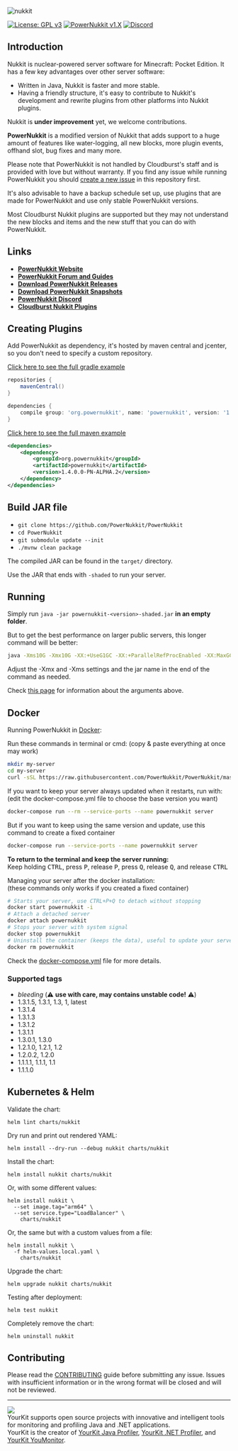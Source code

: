 ![nukkit](https://raw.githubusercontent.com/PowerNukkit/PowerNukkit/master/.github/images/banner.png)

[![License: GPL v3](https://img.shields.io/badge/License-GPL%20v3-blue.svg)](LICENSE)
[![PowerNukkit v1.X](https://github.com/PowerNukkit/PowerNukkit/workflows/PowerNukkit%20v1.X/badge.svg?branch=master)](https://github.com/PowerNukkit/PowerNukkit/actions?query=branch%3Amaster)
[![Discord](https://img.shields.io/discord/728280425255927879)](https://powernukkit.org/discord)

Introduction
-------------

Nukkit is nuclear-powered server software for Minecraft: Pocket Edition.
It has a few key advantages over other server software:

* Written in Java, Nukkit is faster and more stable.
* Having a friendly structure, it's easy to contribute to Nukkit's development and rewrite plugins from other platforms into Nukkit plugins.

Nukkit is **under improvement** yet, we welcome contributions.

**PowerNukkit** is a modified version of Nukkit that adds support to a huge amount of features like water-logging, all new blocks, more plugin events, offhand slot, bug fixes and many more.

Please note that PowerNukkit is not handled by Cloudburst's staff and is provided with love but without warranty. If you find any issue while running PowerNukkit you should [create a new issue](https://github.com/PowerNukkit/PowerNukkit/issues) in this repository first.

It's also advisable to have a backup schedule set up, use plugins that are made for PowerNukkit and use only stable PowerNukkit versions.

Most Cloudburst Nukkit plugins are supported but they may not understand the new blocks and items and the new stuff that you can do with PowerNukkit.

Links
--------------------

* __[PowerNukkit Website](https://powernukkit.org/)__
* __[PowerNukkit Forum and Guides](https://discuss.powernukkit.org/)__
* __[Download PowerNukkit Releases](https://powernukkit.org/releases)__
* __[Download PowerNukkit Snapshots](https://powernukkit.org/snapshots)__
* __[PowerNukkit Discord](https://powernukkit.org/discord)__
* __[Cloudburst Nukkit Plugins](https://cloudburstmc.org/resources/categories/nukkit-plugins.1/)__

Creating Plugins
----------------
Add PowerNukkit as dependency, it's hosted by maven central and jcenter, so you don't need to specify a custom repository.

[Click here to see the full gradle example](https://github.com/PowerNukkit/ExamplePlugin-Gradle)
```groovy
repositories {
    mavenCentral()
}

dependencies {
    compile group: 'org.powernukkit', name: 'powernukkit', version: '1.4.0.0-PN-ALPHA.2'
}
```

[Click here to see the full maven example](https://github.com/PowerNukkit/ExamplePlugin-Maven)
```xml
<dependencies>
    <dependency>
        <groupId>org.powernukkit</groupId>
        <artifactId>powernukkit</artifactId>
        <version>1.4.0.0-PN-ALPHA.2</version>
    </dependency>
</dependencies>
```

Build JAR file
-------------
- `git clone https://github.com/PowerNukkit/PowerNukkit`
- `cd PowerNukkit`
- `git submodule update --init`
- `./mvnw clean package`

The compiled JAR can be found in the `target/` directory.

Use the JAR that ends with `-shaded` to run your server.

Running
-------------
Simply run `java -jar powernukkit-<version>-shaded.jar` **in an empty folder**.

But to get the best performance on larger public servers, this longer command will be better:
```sh
java -Xms10G -Xmx10G -XX:+UseG1GC -XX:+ParallelRefProcEnabled -XX:MaxGCPauseMillis=200 -XX:+UnlockExperimentalVMOptions -XX:+DisableExplicitGC -XX:+AlwaysPreTouch -XX:G1NewSizePercent=30 -XX:G1MaxNewSizePercent=40 -XX:G1HeapRegionSize=8M -XX:G1ReservePercent=20 -XX:G1HeapWastePercent=5 -XX:G1MixedGCCountTarget=4 -XX:InitiatingHeapOccupancyPercent=15 -XX:G1MixedGCLiveThresholdPercent=90 -XX:G1RSetUpdatingPauseTimePercent=5 -XX:SurvivorRatio=32 -XX:+PerfDisableSharedMem -XX:MaxTenuringThreshold=1 -Dusing.aikars.flags=https://mcflags.emc.gs -Daikars.new.flags=true -jar powernukkit-<version>-shaded.jar
```

Adjust the -Xmx and -Xms settings and the jar name in the end of the command as needed.

Check [this page](https://aikar.co/2018/07/02/tuning-the-jvm-g1gc-garbage-collector-flags-for-minecraft/) for information about the arguments above.

Docker
-------------
Running PowerNukkit in [Docker](https://www.docker.com/):

Run these commands in terminal or cmd: (copy & paste everything at once may work)
```sh
mkdir my-server
cd my-server
curl -sSL https://raw.githubusercontent.com/PowerNukkit/PowerNukkit/master/docker-compose.yml > docker-compose.yml
```

If you want to keep your server always updated when it restarts, run with:   
(edit the docker-compose.yml file to choose the base version you want)
```sh
docker-compose run --rm --service-ports --name powernukkit server
```

But if you want to keep using the same version and update, use this command to create a fixed container

```sh
docker-compose run --service-ports --name powernukkit server
```

<b>To return to the terminal and keep the server running:</b>  
Keep holding <kbd>CTRL</kbd>, press <kbd>P</kbd>, release <kbd>P</kbd>, press <kbd>Q</kbd>, release <kbd>Q</kbd>, and release <kbd>CTRL</kbd>


Managing your server after the docker installation:  
(these commands only works if you created a fixed container)
```sh
# Starts your server, use CTRL+P+Q to detach without stopping
docker start powernukkit -i
# Attach a detached server
docker attach powernukkit
# Stops your server with system signal
docker stop powernukkit
# Uninstall the container (keeps the data), useful to update your server
docker rm powernukkit
```

Check the [docker-compose.yml](docker-compose.yml) file for more details.

### Supported tags
* _bleeding_ (⚠️ **use with care, may contains unstable code!** ⚠️)
* 1.3.1.5, 1.3.1, 1.3, 1, latest
* 1.3.1.4
* 1.3.1.3
* 1.3.1.2
* 1.3.1.1
* 1.3.0.1, 1.3.0
* 1.2.1.0, 1.2.1, 1.2
* 1.2.0.2, 1.2.0
* 1.1.1.1, 1.1.1, 1.1
* 1.1.1.0

Kubernetes & Helm
-------------

Validate the chart:

`helm lint charts/nukkit`

Dry run and print out rendered YAML:

`helm install --dry-run --debug nukkit charts/nukkit`

Install the chart:

`helm install nukkit charts/nukkit`

Or, with some different values:

```
helm install nukkit \
  --set image.tag="arm64" \
  --set service.type="LoadBalancer" \
    charts/nukkit
```

Or, the same but with a custom values from a file:

```
helm install nukkit \
  -f helm-values.local.yaml \
    charts/nukkit
```

Upgrade the chart:

`helm upgrade nukkit charts/nukkit`

Testing after deployment:

`helm test nukkit`

Completely remove the chart:

`helm uninstall nukkit`


Contributing
------------
Please read the [CONTRIBUTING](.github/CONTRIBUTING.md) guide before submitting any issue. Issues with insufficient information or in the wrong format will be closed and will not be reviewed.

---------

![](https://www.yourkit.com/images/yklogo.png)  
YourKit supports open source projects with innovative and intelligent tools
for monitoring and profiling Java and .NET applications.  
YourKit is the creator of [YourKit Java Profiler](https://www.yourkit.com/java/profiler/),
[YourKit .NET Profiler](https://www.yourkit.com/.net/profiler/),
and [YourKit YouMonitor](https://www.yourkit.com/youmonitor/).
